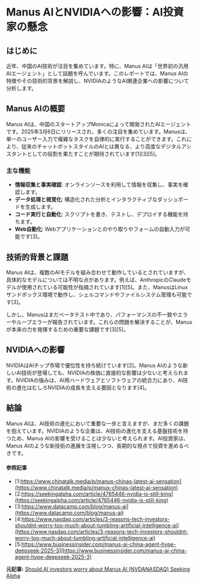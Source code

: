# Manus AIとNVIDIAへの影響：AI投資家の懸念

## はじめに

近年、中国のAI技術が注目を集めています。特に、Manus AIは「世界初の汎用AIエージェント」として話題を呼んでいます。このレポートでは、Manus AIの特徴やその技術的背景を解説し、NVIDIAのようなAI関連企業への影響について分析します。

## Manus AIの概要

Manus AIは、中国のスタートアップMonicaによって開発されたAIエージェントです。2025年3月6日にリリースされ、多くの注目を集めています。Manusは、単一のユーザー入力で複雑なタスクを自律的に実行することができます。これにより、従来のチャットボットスタイルのAIとは異なる、より高度なデジタルアシスタントとしての役割を果たすことが期待されています[1][3][5]。

### 主な機能

- **情報収集と事実確認**: オンラインソースを利用して情報を収集し、事実を確認します。
- **データ処理と視覚化**: 構造化された分析とインタラクティブなダッシュボードを生成します。
- **コード実行と自動化**: スクリプトを書き、テストし、デプロイする機能を持ちます。
- **Web自動化**: Webアプリケーションとのやり取りやフォームの自動入力が可能です[3]。

## 技術的背景と課題

Manus AIは、複数のAIモデルを組み合わせて動作しているとされていますが、具体的なモデルについては不明な点があります。例えば、AnthropicのClaudeモデルが使用されている可能性が指摘されています[1][5]。また、ManusはLinuxサンドボックス環境で動作し、シェルコマンドやファイルシステム管理も可能です[3]。

しかし、Manusはまだベータテスト中であり、パフォーマンスの不一致やエラーやループエラーが報告されています。これらの問題を解決することが、Manusが本来の力を発揮するための重要な課題です[3][5]。

## NVIDIAへの影響

NVIDIAはAIチップ市場で優位性を持ち続けています[2]。Manus AIのような新しいAI技術が登場しても、NVIDIAの株価に直接的な影響は少ないと考えられます。NVIDIAの強みは、AI用ハードウェアとソフトウェアの統合力にあり、AI技術の進化はむしろNVIDIAの成長を支える要因となります[4]。

## 結論

Manus AIは、AI技術の進化において重要な一歩と言えますが、まだ多くの課題を抱えています。NVIDIAのような企業は、AI技術の進化を支える基盤技術を持つため、Manus AIの影響を受けることは少ないと考えられます。AI投資家は、Manus AIのような新技術の進展を注視しつつ、長期的な視点で投資を進めるべきです。

#### 参照記事
- [1:https://www.chinatalk.media/p/manus-chinas-latest-ai-sensation](https://www.chinatalk.media/p/manus-chinas-latest-ai-sensation)
- [2:https://seekingalpha.com/article/4765446-nvidia-is-still-king](https://seekingalpha.com/article/4765446-nvidia-is-still-king)
- [3:https://www.datacamp.com/blog/manus-ai](https://www.datacamp.com/blog/manus-ai)
- [4:https://www.nasdaq.com/articles/3-reasons-tech-investors-shouldnt-worry-too-much-about-tumbling-artificial-intelligence-ai](https://www.nasdaq.com/articles/3-reasons-tech-investors-shouldnt-worry-too-much-about-tumbling-artificial-intelligence-ai)
- [5:https://www.businessinsider.com/manus-ai-china-agent-hype-deepseek-2025-3](https://www.businessinsider.com/manus-ai-china-agent-hype-deepseek-2025-3)


**元記事:** [Should AI investors worry about Manus AI (NVDANASDAQ) Seeking Alpha](https://seekingalpha.com/news/4419043-should-ai-investors-worry-about-manus-ai)